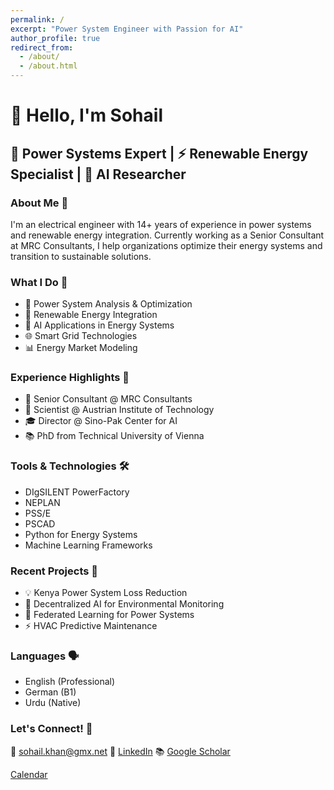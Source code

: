 ```yaml
---
permalink: /
excerpt: "Power System Engineer with Passion for AI"
author_profile: true
redirect_from: 
  - /about/
  - /about.html
---
```


# 👋 Hello, I'm Sohail

## 🌟 Power Systems Expert | ⚡ Renewable Energy Specialist | 🤖 AI Researcher

### About Me 🎯

I'm an electrical engineer with 14+ years of experience in power systems and renewable energy integration. Currently working as a Senior Consultant at MRC Consultants, I help organizations optimize their energy systems and transition to sustainable solutions.

### What I Do 💼

- 🔋 Power System Analysis & Optimization
- 🌱 Renewable Energy Integration
- 🤖 AI Applications in Energy Systems
- 🌐 Smart Grid Technologies
- 📊 Energy Market Modeling

### Experience Highlights 🚀

- 🏢 Senior Consultant @ MRC Consultants
- 🔬 Scientist @ Austrian Institute of Technology
- 🎓 Director @ Sino-Pak Center for AI
- 📚 PhD from Technical University of Vienna

### Tools & Technologies 🛠️

- DIgSILENT PowerFactory
- NEPLAN
- PSS/E
- PSCAD
- Python for Energy Systems
- Machine Learning Frameworks

### Recent Projects 📌

- 💡 Kenya Power System Loss Reduction
- 🌿 Decentralized AI for Environmental Monitoring
- 🔋 Federated Learning for Power Systems
- ⚡ HVAC Predictive Maintenance

### Languages 🗣️

- English (Professional)
- German (B1)
- Urdu (Native)

### Let's Connect! 🤝

📧 [sohail.khan@gmx.net](mailto:sohail.khan@gmx.net)
🔗 [LinkedIn](https://www.linkedin.com/in/sohail-khan/)
📚 [Google Scholar](https://scholar.google.com/citations?user=skUXofwAAAAJ&hl=en)

[Calendar](https://bit.ly/3ykwDyC)

<!-- Calendly badge widget begin -->
<link href="https://assets.calendly.com/assets/external/widget.css" rel="stylesheet">
<script src="https://assets.calendly.com/assets/external/widget.js" type="text/javascript" async></script>
<script type="text/javascript">window.onload = function() { Calendly.initBadgeWidget({ url: 'https://calendly.com/sohail-khan-dr/15min?hide_gdpr_banner=1', text: 'Schedule a meeting with me!', color: '#53951c', textColor: '#ffffff', branding: true }); }</script>
<!-- Calendly badge widget end -->